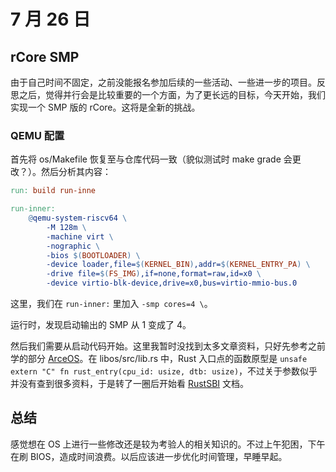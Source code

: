 # 7 月 26 日

## rCore SMP

由于自己时间不固定，之前没能报名参加后续的一些活动、一些进一步的项目。反思之后，觉得并行会是比较重要的一个方面，为了更长远的目标，今天开始，我们实现一个 SMP 版的 rCore。这将是全新的挑战。

### QEMU 配置

首先将 os/Makefile 恢复至与仓库代码一致（貌似测试时 make grade 会更改？）。然后分析其内容：

```makefile
run: build run-inne

run-inner:
	@qemu-system-riscv64 \
		-M 128m \
		-machine virt \
		-nographic \
		-bios $(BOOTLOADER) \
		-device loader,file=$(KERNEL_BIN),addr=$(KERNEL_ENTRY_PA) \
		-drive file=$(FS_IMG),if=none,format=raw,id=x0 \
        -device virtio-blk-device,drive=x0,bus=virtio-mmio-bus.0
```

这里，我们在 ```run-inner:``` 里加入 ```-smp cores=4 \```。

运行时，发现启动输出的 SMP 从 1 变成了 4。


然后我们需要从启动代码开始。这里我暂时没找到太多文章资料，只好先参考之前学的部分 [ArceOS](https://github.com/zhaozihanzzh/cos_training_public)。在 libos/src/lib.rs 中，Rust 入口点的函数原型是 ```unsafe extern "C" fn rust_entry(cpu_id: usize, dtb: usize)```，不过关于参数似乎并没有查到很多资料，于是转了一圈后开始看 [RustSBI](https://docs.rs/rustsbi/latest/rustsbi/) 文档。

## 总结

感觉想在 OS 上进行一些修改还是较为考验人的相关知识的。不过上午犯困，下午在刷 BIOS，造成时间浪费。以后应该进一步优化时间管理，早睡早起。